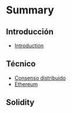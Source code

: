 # Summary

## Introducción

* [Introduction](README.md)

## Técnico

* [Consenso distribuido](tecnico/consenso-distribuido.md)
* [Ethereum](tecnico/ethereum.md)

## Solidity

